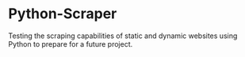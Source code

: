 # Python-Scraper

Testing the scraping capabilities of static and dynamic websites using Python to prepare for a future project.
